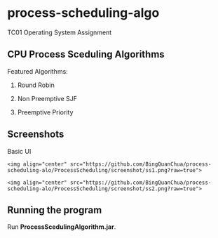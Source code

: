 # process-scheduling-algo
TC01 Operating System Assignment



<h2>
    CPU Process Sceduling Algorithms
</h2>

Featured Algorithms:

1. Round Robin

2. Non Preemptive SJF

3. Preemptive Priority

   

<h2>
    Screenshots
</h2>

Basic UI

```
<img align="center" src="https://github.com/BingQuanChua/process-scheduling-alo/ProcessScheduling/screenshot/ss1.png?raw=true">

<img align="center" src="https://github.com/BingQuanChua/process-scheduling-alo/ProcessScheduling/screenshot/ss2.png?raw=true">
```

<h2>
  Running the program
</h2>

Run **ProcessScedulingAlgorithm.jar**.

